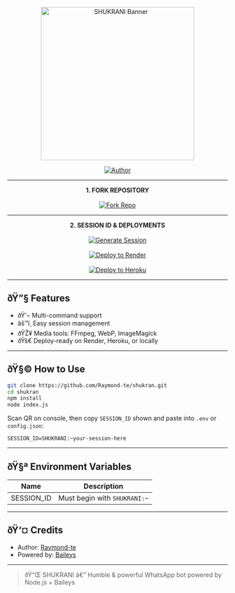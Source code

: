 <p align="center">
  <a href="https://github.com/Raymond-te/shukran">
    <img alt="SHUKRANI Banner" height="350" src="https://files.catbox.moe/bvy2u1.jpg">
  </a>
</p>

<p align="center">
  <a href="https://github.com/Raymond-te">
    <img title="Author" src="https://img.shields.io/badge/SHUKRANI-darkgreen?style=for-the-badge&logo=whatsapp">
  </a>
</p>

---

<p align="center">
  <strong>1. FORK REPOSITORY</strong><br><br>

  <a href="https://github.com/Raymond-te/shukran/fork" target="_blank">
    <img alt="Fork Repo" src="https://img.shields.io/badge/Fork_This_Repo-100000?style=for-the-badge&logo=github&labelColor=gray&color=black"/>
  </a>
</p>

---

<p align="center">
  <strong>2. SESSION ID & DEPLOYMENTS</strong><br><br>

  <!-- Render-based session generator link (placeholder or real one if available) -->
  <a href="https://shukrani-session.onrender.com" target="_blank">
    <img alt="Generate Session" src="https://img.shields.io/badge/Generate_SESSION_ID-100000?style=for-the-badge&logo=render&labelColor=black&color=gray"/>
  </a>
  <br><br>

  <a href="https://render.com/deploy?repo=https://github.com/Raymond-te/shukran" target="_blank">
    <img alt="Deploy to Render" src="https://img.shields.io/badge/Deploy_to_Render-100000?style=for-the-badge&logo=render&labelColor=0066ff&color=0066ff"/>
  </a>
  <br><br>

  <a href="https://heroku.com/deploy?template=https://github.com/Raymond-te/shukran" target="_blank">
    <img src="https://www.herokucdn.com/deploy/button.svg" alt="Deploy to Heroku"/>
  </a>
</p>

---

## ðŸ”§ Features

- ðŸ’¬ Multi-command support
- âš™ï¸ Easy session management
- ðŸŽ¥ Media tools: FFmpeg, WebP, ImageMagick
- ðŸš€ Deploy-ready on Render, Heroku, or locally

---

## ðŸ§© How to Use

```bash
git clone https://github.com/Raymond-te/shukran.git
cd shukran
npm install
node index.js
```

Scan QR on console, then copy `SESSION_ID` shown and paste into `.env` or `config.json`:

```
SESSION_ID=SHUKRANI:~your-session-here
```

---

## ðŸ§ª Environment Variables

| Name        | Description                          |
|-------------|--------------------------------------|
| SESSION_ID  | Must begin with `SHUKRANI:~`         |

---

## ðŸ‘¤ Credits

- Author: [Raymond-te](https://github.com/Raymond-te)
- Powered by: [Baileys](https://github.com/adiwajshing/Baileys)

---

> ðŸ“Œ SHUKRANI â€” Humble & powerful WhatsApp bot powered by Node.js + Baileys
